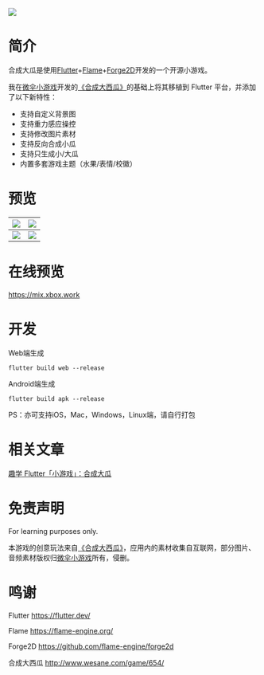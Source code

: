 ![](screenshots/play.gif)

# 简介

合成大瓜是使用[Flutter](https://flutter.dev/)+[Flame](https://flame-engine.org/)+[Forge2D](https://github.com/flame-engine/forge2d)开发的一个开源小游戏。

我在[微伞小游戏](http://www.wesane.com/)开发的[《合成大西瓜》](http://www.wesane.com/game/654/)的基础上将其移植到 Flutter 平台，并添加了以下新特性：

- 支持自定义背景图
- 支持重力感应操控
- 支持修改图片素材
- 支持反向合成小瓜
- 支持只生成小/大瓜
- 内置多套游戏主题（水果/表情/校徽）

# 预览

| ![](screenshots/play.jpg)  |  ![](screenshots/win.jpg)  |
| :------------: | :------------: |
| ![](screenshots/inner.jpg) |  ![](screenshots/img.jpg)  |


# 在线预览

https://mix.xbox.work

# 开发

Web端生成
```shell
flutter build web --release
```

Android端生成
```shell
flutter build apk --release
```

PS：亦可支持iOS，Mac，Windows，Linux端，请自行打包

# 相关文章

[趣学 Flutter「小游戏」：合成大瓜](https://juejin.cn/post/7082696847604580382)

# 免责声明

For learning purposes only. 

本游戏的创意玩法来自[《合成大西瓜》](http://www.wesane.com/game/654/)，应用内的素材收集自互联网，部分图片、音频素材版权归[微伞小游戏](http://www.wesane.com/)所有，侵删。

# 鸣谢

Flutter https://flutter.dev/

Flame https://flame-engine.org/

Forge2D https://github.com/flame-engine/forge2d

合成大西瓜 http://www.wesane.com/game/654/


